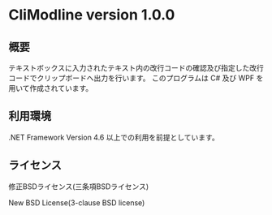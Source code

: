 # CliModline version 1.0.0

## 概要

テキストボックスに入力されたテキスト内の改行コードの確認及び指定した改行コードでクリップボードへ出力を行います。
このプログラムは C# 及び WPF を用いて作成されています。

## 利用環境

.NET Framework Version 4.6 以上での利用を前提としています。

## ライセンス

修正BSDライセンス(三条項BSDライセンス)

New BSD License(3-clause BSD license)

